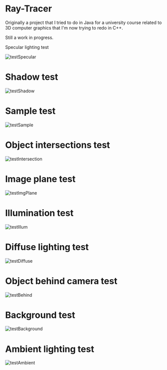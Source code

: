 # Ray-Tracer

Originally a project that I tried to do in Java for a university course related to 3D computer graphics that I'm now trying to redo in C++.

Still a work in progress.

Specular lighting test

![testSpecular](https://github.com/user-attachments/assets/6103a6f2-7513-4251-987a-a67b84a026fd)

# Shadow test
![testShadow](https://github.com/user-attachments/assets/cb111d65-611e-4aa1-bd2b-b891ab30892f)

# Sample test
![testSample](https://github.com/user-attachments/assets/81651620-3ab6-41f9-82a7-276fcebf8646)

# Object intersections test
![testIntersection](https://github.com/user-attachments/assets/7597bd57-81a1-471b-89b2-0beb1c1b0d57)

# Image plane test
![testImgPlane](https://github.com/user-attachments/assets/bf02050d-60d5-4a89-b48d-80b6bcf3d584)

# Illumination test
![testIllum](https://github.com/user-attachments/assets/02ce35bf-3890-4a7e-ab29-24c9f30e10fc)

# Diffuse lighting test
![testDiffuse](https://github.com/user-attachments/assets/7978c1b3-95f7-4e9c-b0fc-00f3ecaed512)

# Object behind camera test
![testBehind](https://github.com/user-attachments/assets/891857f8-824f-47af-8a82-b5b12263198f)

# Background test
![testBackground](https://github.com/user-attachments/assets/94dbd269-6149-49f6-8751-6adeaca7aad8)

# Ambient lighting test
![testAmbient](https://github.com/user-attachments/assets/204528b0-fb01-495c-94e9-da1314d476bb)
